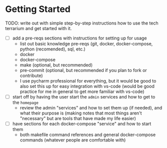 # Getting Started

TODO: write out with simple step-by-step instructions how to use the tech terrarium and get started with it.

- [ ] add a pre-reqs sections with instructions for setting up for usage
    - list out basic knowledge pre-reqs (git, docker, docker-compose, python (recomended), sql, etc.)
    - docker
    - docker-compose
    - make (optional, but recommended)
    - pre-commit (optional, but recommended if you plan to fork or contribute)
    - I use pycharm professional for everything, but it would be good to also set this up for easy integration with
      vs-code (would be good practice for me in general to get more familiar with vs-code)
- [ ] start off by having the user start the `admin` services and how to get to the `homepage`
    - review the admin "services" and how to set them up (if needed), and what their purpose is (making notes that most
      things aren't "necessary" but are tools that have made my life easier)
- [ ] have sections for each docker-compose "service" and how to start them
    - both makefile command references and general docker-compose commands (whatever people are comfortable with)
